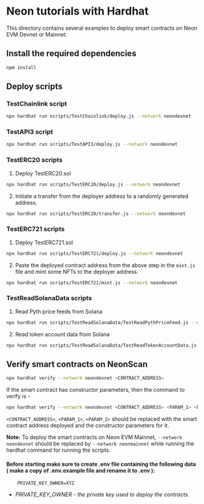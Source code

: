 # Neon tutorials with Hardhat

This directory contains several examples to deploy smart contracts on Neon EVM Devnet or Mainnet.

## Install the required dependencies

```sh
npm install
```

## Deploy scripts

### TestChainlink script

```sh
npx hardhat run scripts/TestChainlink/deploy.js --network neondevnet
```

### TestAPI3 script

```sh
npx hardhat run scripts/TestAPI3/deploy.js --network neondevnet
```

### TestERC20 scripts

1. Deploy TestERC20.sol

```sh
npx hardhat run scripts/TestERC20/deploy.js --network neondevnet
```

2. Initiate a transfer from the deployer address to a randomly generated address.

```sh
npx hardhat run scripts/TestERC20/transfer.js --network neondevnet
```

### TestERC721 scripts

1. Deploy TestERC721.sol

```sh
npx hardhat run scripts/TestERC721/deploy.js --network neondevnet
```

2. Paste the deployed contract address from the above step in the `mint.js` file and mint some NFTs to the deployer address.

```sh
npx hardhat run scripts/TestERC721/mint.js --network neondevnet
```

### TestReadSolanaData scripts

1. Read Pyth price feeds from Solana

```sh
npx hardhat run scripts/TestReadSolanaData/TestReadPythPriceFeed.js --network neondevnet
```

2. Read token account data from Solana

```sh
npx hardhat run scripts/TestReadSolanaData/TestReadTokenAccountData.js --network neondevnet
```

## Verify smart contracts on NeonScan

```sh
npx hardhat verify --network neondevnet <CONTRACT_ADDRESS>
```

If the smart contract has constructor parameters, then the command to verify is -

```sh
npx hardhat verify --network neondevnet <CONTRACT_ADDRESS> <PARAM_1> <PARAM_2>
```

`<CONTRACT_ADDRESS>`, `<PARAM_1>`, `<PARAM_2>` should be replaced with the smart contract address deployed and the constructor parameters for it.

**Note:** To deploy the smart contracts on Neon EVM Mainnet, `--network neondevnet` should be replaced by `--network neonmainnet` while running the hardhat command for running the scripts.

#### Before starting make sure to create .env file containing the following data ( make a copy of .env.example file and rename it to .env ):

```
    PRIVATE_KEY_OWNER=XYZ
```

- _PRIVATE_KEY_OWNER - the private key used to deploy the contracts._

